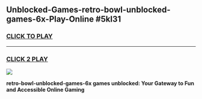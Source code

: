 
## Unblocked-Games-retro-bowl-unblocked-games-6x-Play-Online #5kl31
<h3>
<a href="https://news.freeplayer.one?title=retro-bowl-unblocked-games-6x&ref=3">CLICK TO PLAY</a></h3>
<hr>

<h3>
<a href="https://news.freeplayer.one?title=retro-bowl-unblocked-games-6x&ref=3">CLICK 2 PLAY</a>
  
</h3>

<a href="https://news.freeplayer.one?title=retro-bowl-unblocked-games-6x&ref=3"><img src="https://clearcache.store/games.png"></a>


**retro-bowl-unblocked-games-6x games unblocked: Your Gateway to Fun and Accessible Online Gaming**
